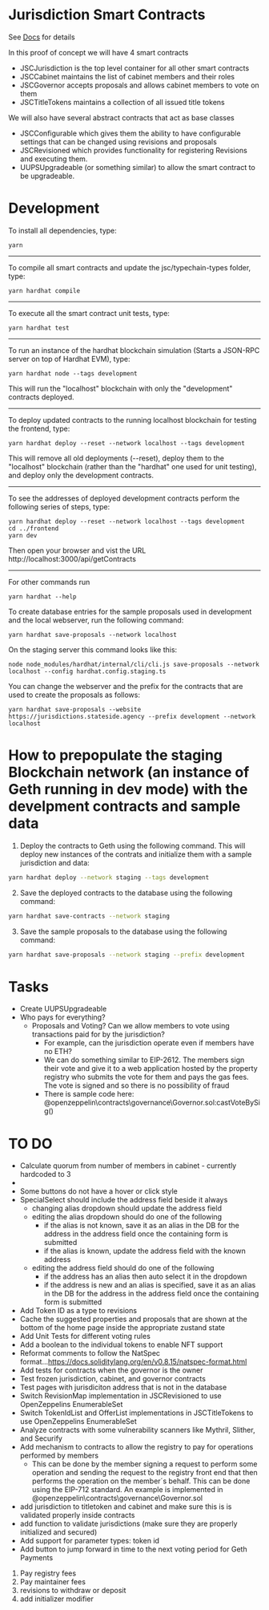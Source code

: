 # Jurisdiction Smart Contracts
See [Docs](https://docs.google.com/document/d/1alcg28Ip54dXeU0KLeHTLtxxGtojkLuvdxDac-giKKg) for details

In this proof of concept we will have 4 smart contracts

- JSCJurisdiction is the top level container for all other smart contracts
- JSCCabinet maintains the list of cabinet members and their roles
- JSCGovernor accepts proposals and allows cabinet members to vote on them
- JSCTitleTokens maintains a collection of all issued title tokens

We will also have several abstract contracts that act as base classes

- JSCConfigurable which gives them the ability to have configurable settings that can be changed using revisions and proposals
- JSCRevisioned which provides functionality for registering Revisions and executing them.
- UUPSUpgradeable (or something similar) to allow the smart contract to be upgradeable. 

# Development

To install all dependencies, type:
```
yarn
```

---
To compile all smart contracts and update the jsc/typechain-types folder, type:
```
yarn hardhat compile
```

---
To execute all the smart contract unit tests, type:
```
yarn hardhat test
```

---
To run an instance of the hardhat blockchain simulation (Starts a JSON-RPC server on top of Hardhat EVM), type:
```
yarn hardhat node --tags development
```
This will run the "localhost" blockchain with only the "development" contracts deployed.

---
To deploy updated contracts to the running localhost blockchain for testing the frontend, type:
```
yarn hardhat deploy --reset --network localhost --tags development
```
This will remove all old deployments (--reset), deploy them to the "localhost" blockchain (rather than the "hardhat" one used for unit testing), and deploy only the development contracts.

---
To see the addresses of deployed development contracts perform the following series of steps, type:
```
yarn hardhat deploy --reset --network localhost --tags development
cd ../frontend
yarn dev
```
Then open your browser and vist the URL http://localhost:3000/api/getContracts

---
For other commands run
```
yarn hardhat --help
```

To create database entries for the sample proposals used in development and the local webserver, run the following command:

```
yarn hardhat save-proposals --network localhost
```

On the staging server this command looks like this:

```
node node_modules/hardhat/internal/cli/cli.js save-proposals --network localhost --config hardhat.config.staging.ts
```

You can change the webserver and the prefix for the contracts that are used to create the proposals as follows:

```
yarn hardhat save-proposals --website https://jurisdictions.stateside.agency --prefix development --network localhost
```

# How to prepopulate the staging Blockchain network (an instance of Geth running in dev mode) with the develpment contracts and sample data

1. Deploy the contracts to Geth using the following command. This will deploy new instances of the contrats and initialize them with a sample jurisdiction and data:
```bash
yarn hardhat deploy --network staging --tags development
```
2. Save the deployed contracts to the database using the following command:
```bash
yarn hardhat save-contracts --network staging
```
3. Save the sample proposals to the database using the following command:
```bash
yarn hardhat save-proposals --network staging --prefix development
```

# Tasks

- Create UUPSUpgradeable
- Who pays for everything?
  - Proposals and Voting? Can we allow members to vote using transactions paid for by the jurisdiction?
    - For example, can the jurisdiction operate even if members have no ETH?
    - We can do something similar to EIP-2612. The members sign their vote and give it to a web application hosted by the property registry who submits the vote for them and pays the gas fees. The vote is signed and so there is no possibility of fraud
    - There is sample code here: @openzeppelin\contracts\governance\Governor.sol:castVoteBySig()

# TO DO

- Calculate quorum from number of members in cabinet - currently hardcoded to 3
- 
- Some buttons do not have a hover or click style
- SpecialSelect should include the address field beside it always
  - changing alias dropdown should update the address field
  - editing the alias dropdown should do one of the following
    - if the alias is not known, save it as an alias in the DB for the address in the address field once the containing form is submitted
    - if the alias is known, update the address field with the known address
  - editing the address field should do one of the following
    - if the address has an alias then auto select it in the dropdown
    - if the address is new and an alias is specified, save it as an alias in the DB for the address in the address field once the containing form is submitted
- Add Token ID as a type to revisions
- Cache the suggested properties and proposals that are shown at the bottom of the home page inside the appropriate zustand state 
- Add Unit Tests for different voting rules
- Add a boolean to the individual tokens to enable NFT support
- Reformat comments to follow the NatSpec format...https://docs.soliditylang.org/en/v0.8.15/natspec-format.html
- Add tests for contracts when the governor is the owner
- Test frozen jurisdiction, cabinet, and governor contracts
- Test pages with jurisdiciton address that is not in the database
- Switch RevisionMap implementation in JSCRevisioned to use OpenZeppelins EnumerableSet
- Switch TokenIdList and OfferList implementations in JSCTitleTokens to use OpenZeppelins EnumerableSet
- Analyze contracts with some vulnerability scanners like Mythril, Slither, and Securify
- Add mechanism to contracts to allow the registry to pay for operations performed by members
  - This can be done by the member signing a request to perform some operation and sending the request to 
    the registry front end that then performs the operation on the member´s behalf. This can be done
    using the EIP-712 standard. An example is implemented in @openzeppelin\contracts\governance\Governor.sol
- add jurisdiction to titletoken and cabinet and make sure this is is validated properly inside contracts
- add function to validate jurisdictions (make sure they are properly initialized and secured)
- Add support for parameter types: token id
- Add button to jump forward in time to the next voting period for Geth
Payments
1. Pay registry fees
2. Pay maintainer fees
3. revisions to withdraw or deposit 
4. add initializer modifier
